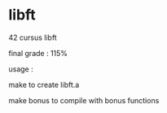 # libft
42 cursus libft

final grade : 115%

usage :

make to create libft.a

make bonus to compile with bonus functions
